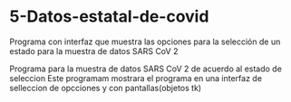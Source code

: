 # 5-Datos-estatal-de-covid
Programa con interfaz que muestra las opciones para la selección de un estado para la muestra de datos SARS CoV 2

Programa para la muestra de datos  SARS CoV 2 de acuerdo al estado de seleccion
Este programam mostrara el programa en una interfaz de selleccion de opcciones y con pantallas(objetos tk)
